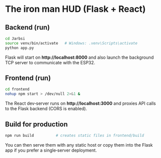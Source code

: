 # The iron man HUD (Flask + React)

## Backend (run)

```bash
cd Jarbsi
source venv/bin/activate   # Windows: .venv\Scripts\activate
python app.py
```

Flask will start on **http://localhost:8000** and also launch the background TCP server to communicate with the ESP32.

## Frontend (run)

```bash
cd frontend
nohup npm start > /dev/null 2>&1 &
```

The React dev‑server runs on **http://localhost:3000** and proxies API calls to the Flask backend (CORS is enabled).

## Build for production

```bash
npm run build          # creates static files in frontend/build
```

You can then serve them with any static host or copy them into the Flask app if you prefer a single‑server deployment.
